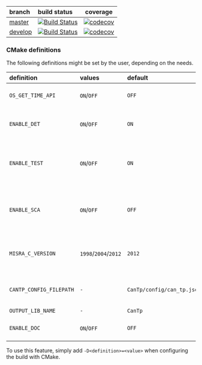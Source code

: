 | branch                                                 | build status                                                                                               | coverage                                                                                                                         |
|:-------------------------------------------------------|:-----------------------------------------------------------------------------------------------------------|----------------------------------------------------------------------------------------------------------------------------------|
| [master](https://github.com/Sauci/CanTp/tree/master)   | [![Build Status](https://travis-ci.org/Sauci/CanTp.svg?branch=master)](https://travis-ci.org/Sauci/CanTp)  | [![codecov](https://codecov.io/gh/Sauci/CanTp/branch/master/graph/badge.svg)](https://codecov.io/gh/Sauci/CanTp/branch/master)   |
| [develop](https://github.com/Sauci/CanTp/tree/develop) | [![Build Status](https://travis-ci.org/Sauci/CanTp.svg?branch=develop)](https://travis-ci.org/Sauci/CanTp) | [![codecov](https://codecov.io/gh/Sauci/CanTp/branch/develop/graph/badge.svg)](https://codecov.io/gh/Sauci/CanTp/branch/develop) |

### CMake definitions
The following definitions might be set by the user, depending on the needs.

| definition                  | values                           | default                        | description                                                                                                                                                                      |
|:----------------------------|:---------------------------------|:-------------------------------|:---------------------------------------------------------------------------------------------------------------------------------------------------------------------------------|
| ```OS_GET_TIME_API```       | ```ON```/```OFF```               | ```OFF```                      | indicates whether the OSEK API GetTime is available or not                                                                                                                       |
| ```ENABLE_DET```            | ```ON```/```OFF```               | ```ON```                       | enables/disables development error detections (see AUTOSAR [DET](https://www.autosar.org/fileadmin/user_upload/standards/classic/4-3/AUTOSAR_SWS_DefaultErrorTracer.pdf) module) |
| ```ENABLE_TEST```           | ```ON```/```OFF```               | ```ON```                       | enables/disables tests. if enabled, stubbbed headers are used, and ```CANTP_BUILD_CFFI_INTERFACE``` preprocessor definition is set to ```STD_ON```                               |
| ```ENABLE_SCA```            | ```ON```/```OFF```               | ```OFF```                      | enables/disables generation of targets related to static code analysis (should be disabled if [lint](https://www.gimpel.com) software is not available)                          |
| ```MISRA_C_VERSION```       | ```1998```/```2004```/```2012``` | ```2012```                     | specifies which version of **MISRA** should be used when performing static code analysis (only used if ```ENABLE_SCA``` is set)                                                  |
| ```CANTP_CONFIG_FILEPATH``` | ```-```                          | ```CanTp/config/can_tp.json``` | specifies which json configuration file should be used to generate the auto-generated code                                                                                       |
| ```OUTPUT_LIB_NAME```       | ```-```                          | ```CanTp```                    | specifies the library's name                                                                                                                                                     |
| ```ENABLE_DOC```            | ```ON```/```OFF```               | ```OFF```                      | enables/disables generation of [Doxygen](http://www.doxygen.nl/) documentation                                                                                                   |

To use this feature, simply add ```-D<definition>=<value>``` when configuring the build with CMake.
